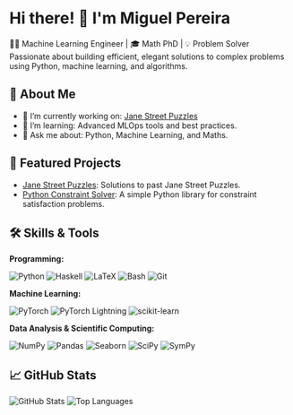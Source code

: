 # Hi there! 👋 I'm Miguel Pereira

👨‍💻 Machine Learning Engineer | 🎓 Math PhD | 💡 Problem Solver  
Passionate about building efficient, elegant solutions to complex problems using Python, machine learning, and algorithms.

## 🚀 About Me
- 🔭 I’m currently working on: [Jane Street Puzzles](https://github.com/miguelbper/jane-street-puzzles)
- 🌱 I’m learning: Advanced MLOps tools and best practices.
- 💬 Ask me about: Python, Machine Learning, and Maths.

## 🌟 Featured Projects
- [Jane Street Puzzles](https://github.com/miguelbper/jane-street-puzzles): Solutions to past Jane Street Puzzles.
- [Python Constraint Solver](https://github.com/miguelbper/pyprune): A simple Python library for constraint satisfaction problems.

## 🛠️ Skills & Tools
**Programming:**

![Python](https://img.shields.io/badge/Python-3776ab?logo=python&logoColor=white)
![Haskell](https://img.shields.io/badge/Haskell-5e5086?logo=haskell&logoColor=white)
![LaTeX](https://img.shields.io/badge/LaTeX-teal?logo=latex&logoColor=white)
![Bash](https://img.shields.io/badge/Bash-293036?logo=gnu-bash&logoColor=white)
![Git](https://img.shields.io/badge/Git-f44d27?logo=git&logoColor=white)

**Machine Learning:**

![PyTorch](https://img.shields.io/badge/PyTorch-ee4c2c?logo=pytorch&logoColor=white)
![PyTorch Lightning](https://img.shields.io/badge/-Lightning-7e4fff?logo=lightning&logoColor=white)
![scikit-learn](https://img.shields.io/badge/scikit--learn-f99f44?logo=scikitlearn&logoColor=white)

**Data Analysis & Scientific Computing:**

![NumPy](https://img.shields.io/badge/NumPy-4dabcf?logo=numpy&logoColor=white)
![Pandas](https://img.shields.io/badge/Pandas-130654?logo=pandas&logoColor=white)
![Seaborn](https://img.shields.io/badge/Seaborn-5c7da2?logo=python&logoColor=white)
![SciPy](https://img.shields.io/badge/SciPy-013243?logo=scipy&logoColor=white)
![SymPy](https://img.shields.io/badge/SymPy-3b5526?logo=sympy&logoColor=white)

## 📈 GitHub Stats
![GitHub Stats](https://github-readme-stats.vercel.app/api?username=miguelbper&show_icons=true&theme=radical)
![Top Languages](https://github-readme-stats.vercel.app/api/top-langs/?username=miguelbper&layout=compact&theme=radical)


<!-- https://imagecolorpicker.com/color-code/282828 --> 
